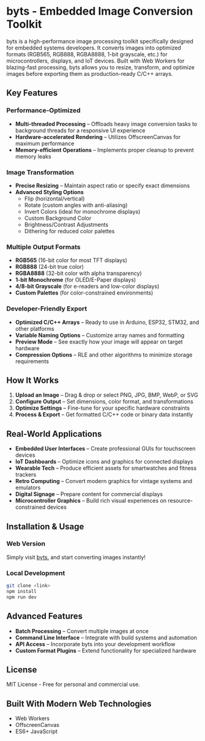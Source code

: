 # byts - Embedded Image Conversion Toolkit

byts is a high-performance image processing toolkit specifically designed for embedded systems developers. It converts images into optimized formats (RGB565, RGB888, RGBA8888, 1-bit grayscale, etc.) for microcontrollers, displays, and IoT devices. Built with Web Workers for blazing-fast processing, byts allows you to resize, transform, and optimize images before exporting them as production-ready C/C++ arrays.

## Key Features

### Performance-Optimized
- **Multi-threaded Processing** – Offloads heavy image conversion tasks to background threads for a responsive UI experience
- **Hardware-accelerated Rendering** – Utilizes OffscreenCanvas for maximum performance
- **Memory-efficient Operations** – Implements proper cleanup to prevent memory leaks

### Image Transformation
- **Precise Resizing** – Maintain aspect ratio or specify exact dimensions 
- **Advanced Styling Options**
  - Flip (horizontal/vertical)
  - Rotate (custom angles with anti-aliasing)
  - Invert Colors (ideal for monochrome displays)
  - Custom Background Color
  - Brightness/Contrast Adjustments
  - Dithering for reduced color palettes

### Multiple Output Formats
- **RGB565** (16-bit color for most TFT displays)
- **RGB888** (24-bit true color)
- **RGBA8888** (32-bit color with alpha transparency)
- **1-bit Monochrome** (for OLED/E-Paper displays)
- **4/8-bit Grayscale** (for e-readers and low-color displays)
- **Custom Palettes** (for color-constrained environments)

### Developer-Friendly Export
- **Optimized C/C++ Arrays** – Ready to use in Arduino, ESP32, STM32, and other platforms
- **Variable Naming Options** – Customize array names and formatting
- **Preview Mode** – See exactly how your image will appear on target hardware
- **Compression Options** – RLE and other algorithms to minimize storage requirements

## How It Works

1. **Upload an Image** – Drag & drop or select PNG, JPG, BMP, WebP, or SVG
2. **Configure Output** – Set dimensions, color format, and transformations
3. **Optimize Settings** – Fine-tune for your specific hardware constraints
4. **Process & Export** – Get formatted C/C++ code or binary data instantly

## Real-World Applications

- **Embedded User Interfaces** – Create professional GUIs for touchscreen devices
- **IoT Dashboards** – Optimize icons and graphics for connected displays
- **Wearable Tech** – Produce efficient assets for smartwatches and fitness trackers
- **Retro Computing** – Convert modern graphics for vintage systems and emulators
- **Digital Signage** – Prepare content for commercial displays
- **Microcontroller Graphics** – Build rich visual experiences on resource-constrained devices

## Installation & Usage

### Web Version
Simply visit [byts.](https) and start converting images instantly!

### Local Development
```bash
git clone <link>
npm install
npm run dev
```

## Advanced Features

- **Batch Processing** – Convert multiple images at once
- **Command Line Interface** – Integrate with build systems and automation
- **API Access** – Incorporate byts into your development workflow
- **Custom Format Plugins** – Extend functionality for specialized hardware

## License

MIT License - Free for personal and commercial use.

## Built With Modern Web Technologies

- Web Workers
- OffscreenCanvas
- ES6+ JavaScript
